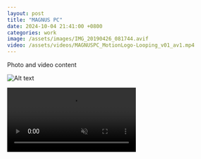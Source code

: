 ```yaml
---
layout: post
title: "MAGNUS PC"
date: 2024-10-04 21:41:00 +0800
categories: work
image: /assets/images/IMG_20190426_081744.avif
video: /assets/videos/MAGNUSPC_MotionLogo-Looping_v01_av1.mp4
---
```


Photo and video content

![Alt text](/assets/images/IMG_20190426_081744.avif)

<video autoplay loop muted>
    <source src="/assets/videos/MAGNUSPC_MotionLogo-Looping_v01_av1.mp4" type="video/mp4">
    <source src="/assets/videos/MAGNUSPC_MotionLogo-Looping_v01_vp9.webm" type="video/webm">
    Your browser does not support the video tag.
</video>
